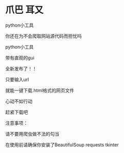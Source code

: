 # 爪巴 耳又
python小工具

你还在为不会爬取网站源代码而担忧吗

python小工具

带有直观的gui

全新发布了！！

只要输入url

就能一键下载.html格式的网页文件

心动不如行动

赶紧下载吧

注意事项：

请不要用爬虫做不法的勾当

在使用前请确保你安装了BeautifulSoup requests tkinter
